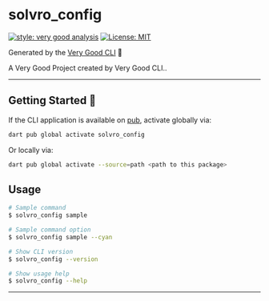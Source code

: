 # solvro_config

[![style: very good analysis][very_good_analysis_badge]][very_good_analysis_link]
[![License: MIT][license_badge]][license_link]

Generated by the [Very Good CLI][very_good_cli_link] 🤖

A Very Good Project created by Very Good CLI..

---

## Getting Started 🚀

If the CLI application is available on [pub](https://pub.dev), activate globally via:

```sh
dart pub global activate solvro_config
```

Or locally via:

```sh
dart pub global activate --source=path <path to this package>
```

## Usage

```sh
# Sample command
$ solvro_config sample

# Sample command option
$ solvro_config sample --cyan

# Show CLI version
$ solvro_config --version

# Show usage help
$ solvro_config --help
```

---

[license_badge]: https://img.shields.io/badge/license-MIT-blue.svg
[license_link]: https://opensource.org/licenses/MIT
[very_good_analysis_badge]: https://img.shields.io/badge/style-very_good_analysis-B22C89.svg
[very_good_analysis_link]: https://pub.dev/packages/very_good_analysis
[very_good_cli_link]: https://github.com/VeryGoodOpenSource/very_good_cli 
